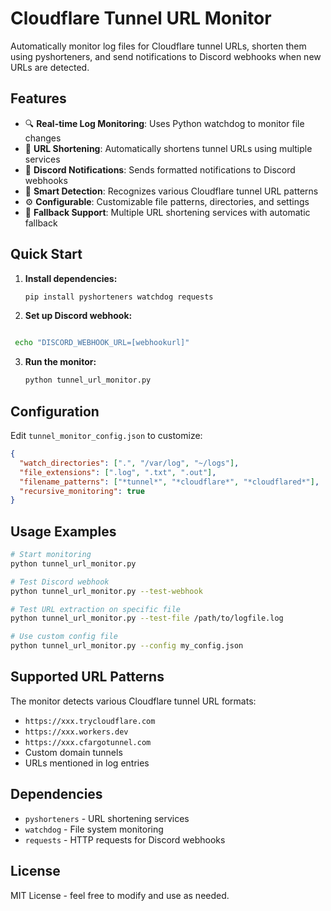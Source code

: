# Cloudflare Tunnel URL Monitor

Automatically monitor log files for Cloudflare tunnel URLs, shorten them using pyshorteners, and send notifications to Discord webhooks when new URLs are detected.

## Features

- 🔍 **Real-time Log Monitoring**: Uses Python watchdog to monitor file changes
- 🔗 **URL Shortening**: Automatically shortens tunnel URLs using multiple services
- 📢 **Discord Notifications**: Sends formatted notifications to Discord webhooks
- 🎯 **Smart Detection**: Recognizes various Cloudflare tunnel URL patterns
- ⚙️ **Configurable**: Customizable file patterns, directories, and settings
- 🔄 **Fallback Support**: Multiple URL shortening services with automatic fallback

## Quick Start

1. **Install dependencies:**
   ```bash
   pip install pyshorteners watchdog requests
   ```

2. **Set up Discord webhook:**
   ```bash
  ```bash
   echo "DISCORD_WEBHOOK_URL=[webhookurl]"

```
3. **Run the monitor:**
   ```bash
   python tunnel_url_monitor.py
   ```

## Configuration

Edit `tunnel_monitor_config.json` to customize:

```json
{
  "watch_directories": [".", "/var/log", "~/logs"],
  "file_extensions": [".log", ".txt", ".out"],
  "filename_patterns": ["*tunnel*", "*cloudflare*", "*cloudflared*"],
  "recursive_monitoring": true
}
```

## Usage Examples

```bash
# Start monitoring
python tunnel_url_monitor.py

# Test Discord webhook
python tunnel_url_monitor.py --test-webhook

# Test URL extraction on specific file
python tunnel_url_monitor.py --test-file /path/to/logfile.log

# Use custom config file
python tunnel_url_monitor.py --config my_config.json
```

## Supported URL Patterns

The monitor detects various Cloudflare tunnel URL formats:
- `https://xxx.trycloudflare.com`
- `https://xxx.workers.dev`
- `https://xxx.cfargotunnel.com`
- Custom domain tunnels
- URLs mentioned in log entries

## Dependencies

- `pyshorteners` - URL shortening services
- `watchdog` - File system monitoring
- `requests` - HTTP requests for Discord webhooks

## License

MIT License - feel free to modify and use as needed.
